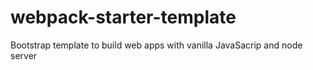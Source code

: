# webpack-starter-template

Bootstrap template to build web apps with vanilla JavaSacrip and node server
